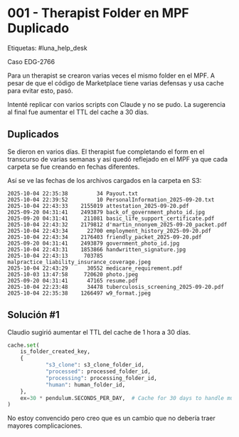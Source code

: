 # 001 - Therapist Folder en MPF Duplicado

Etiquetas: #luna_help_desk 

Caso EDG-2766

Para un therapist se crearon varias veces el mismo folder en el MPF. A pesar de que el código de Marketplace tiene varias defensas y usa cache para evitar esto, pasó.

Intenté replicar con varios scripts con Claude y no se pudo. La sugerencia al final fue aumentar el TTL del cache a 30 días.

## Duplicados

Se dieron en varios días. El therapist fue completando el form en el transcurso de varias semanas y así quedó reflejado en el MPF ya que cada carpeta se fue creando en fechas diferentes.

Así se ve las fechas de los archivos cargados en la carpeta en S3:
```
2025-10-04 22:35:38         34 Payout.txt
2025-10-04 22:39:52         10 PersonalInformation_2025-09-20.txt
2025-10-04 22:43:33    2155019 attestation_2025-09-20.pdf
2025-09-20 04:31:41    2493879 back_of_government_photo_id.jpg
2025-09-20 04:31:41     211081 basic_life_support_certificate.pdf
2025-10-04 22:43:32    2179812 d'martin_nnonyem_2025-09-20_packet.pdf
2025-10-04 22:43:34      22700 employment_history_2025-09-20.pdf
2025-10-04 22:43:34    2176403 friendly_packet_2025-09-20.pdf
2025-09-20 04:31:41    2493879 government_photo_id.jpg
2025-10-04 22:43:31    1853866 handwritten_signature.jpg
2025-10-04 22:43:13     703785 malpractice_liability_insurance_coverage.jpeg
2025-10-04 22:43:29      30552 medicare_requirement.pdf
2025-10-03 13:47:58     720620 photo.jpeg
2025-09-20 04:31:41      47165 resume.pdf
2025-10-04 22:23:48      34478 tuberculosis_screening_2025-09-20.pdf
2025-10-04 22:35:38    1266497 w9_format.jpeg
```

## Solución #1

Claudio sugirió aumentar el TTL del cache de 1 hora a 30 días.
```python
cache.set(
	is_folder_created_key,
	{
			"s3_clone": s3_clone_folder_id,
			"processed": processed_folder_id,
			"processing": processing_folder_id,
			"human": human_folder_id,
	},
	ex=30 * pendulum.SECONDS_PER_DAY,  # Cache for 30 days to handle multi-week onboarding (EDG-2766)
)
```

No estoy convencido pero creo que es un cambio que no debería traer mayores complicaciones.